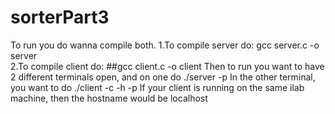 # sorterPart3

To run you do wanna compile both. 
1.To compile server do: gcc server.c -o server    
2.To compile client do: ##gcc client.c -o client
Then to run you want to have 2 different terminals open, and on one do ./server -p <port number>
In the other terminal, you want to do ./client -c <col name> -h <hostname> -p <port number>
If your client is running on the same ilab machine, then the hostname would be localhost
